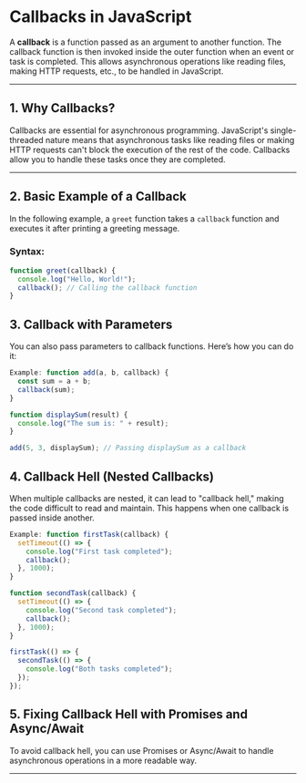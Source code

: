 # Callbacks in JavaScript

A **callback** is a function passed as an argument to another function. The callback function is then invoked inside the outer function when an event or task is completed. This allows asynchronous operations like reading files, making HTTP requests, etc., to be handled in JavaScript.

---

## **1. Why Callbacks?**

Callbacks are essential for asynchronous programming. JavaScript's single-threaded nature means that asynchronous tasks like reading files or making HTTP requests can't block the execution of the rest of the code. Callbacks allow you to handle these tasks once they are completed.

---

## **2. Basic Example of a Callback**

In the following example, a `greet` function takes a `callback` function and executes it after printing a greeting message.

### Syntax:

```javascript
function greet(callback) {
  console.log("Hello, World!");
  callback(); // Calling the callback function
}
```

## 3. **Callback with Parameters**

You can also pass parameters to callback functions. Here’s how you can do it:

```javascript
Example: function add(a, b, callback) {
  const sum = a + b;
  callback(sum);
}

function displaySum(result) {
  console.log("The sum is: " + result);
}

add(5, 3, displaySum); // Passing displaySum as a callback
```

## **4. Callback Hell (Nested Callbacks)**

When multiple callbacks are nested, it can lead to "callback hell," making the code difficult to read and maintain. This happens when one callback is passed inside another.

```javascript
Example: function firstTask(callback) {
  setTimeout(() => {
    console.log("First task completed");
    callback();
  }, 1000);
}

function secondTask(callback) {
  setTimeout(() => {
    console.log("Second task completed");
    callback();
  }, 1000);
}

firstTask(() => {
  secondTask(() => {
    console.log("Both tasks completed");
  });
});
```

## **5. Fixing Callback Hell with Promises and Async/Await**

To avoid callback hell, you can use Promises or Async/Await to handle asynchronous operations in a more readable way.

---
